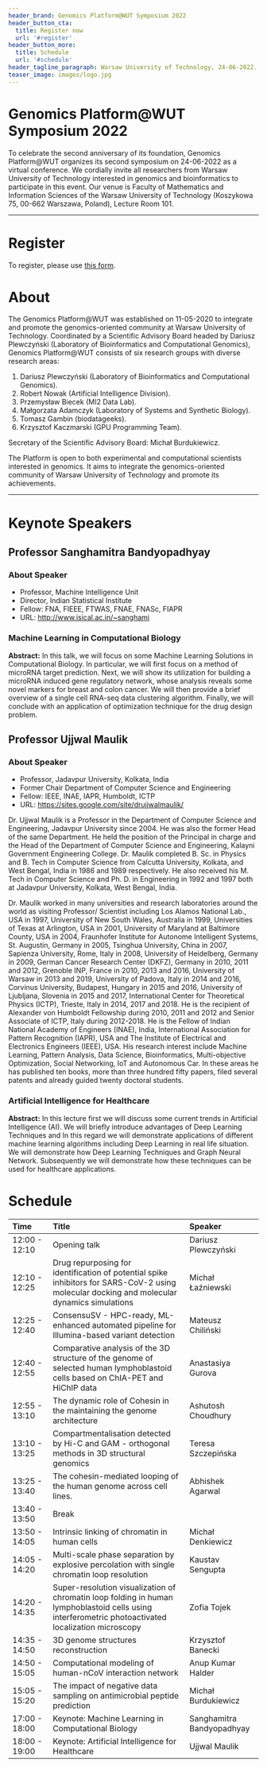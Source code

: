 ```yaml
---
header_brand: Genomics Platform@WUT Symposium 2022
header_button_cta:
  title: Register now
  url: '#register'
header_button_more:
  title: Schedule
  url: '#schedule'
header_tagline_paragraph: Warsaw University of Technology, 24-06-2022.
teaser_image: images/logo.jpg
---
```


# Genomics Platform@WUT Symposium 2022

To celebrate the second anniversary of its foundation, Genomics Platform@WUT organizes its second symposium on 24-06-2022 as a virtual conference. We cordially invite all researchers from Warsaw University of Technology interested in genomics and bioinformatics to participate in this event. Our venue is Faculty of Mathematics and Information Sciences of the Warsaw University of Technology (Koszykowa 75, 00-662 Warszawa, Poland), Lecture Room 101.

---

# Register

To register, please use [this form](https://forms.gle/7A1RDse43aE6QeY6A). 


# About 

The Genomics Platform@WUT was established on 11-05-2020 to integrate and promote the genomics-oriented community at Warsaw University of Technology. Coordinated by a Scientific Advisory Board headed by Dariusz Plewczyński (Laboratory of Bioinformatics and Computational Genomics), Genomics Platform@WUT consists of six research groups with diverse research areas:

1. Dariusz Plewczyński (Laboratory of Bioinformatics and Computational Genomics).
2. Robert Nowak (Artificial Intelligence Division).
3. Przemysław Biecek (MI2 Data Lab).
4. Małgorzata Adamczyk (Laboratory of Systems and Synthetic Biology).
5. Tomasz Gambin (biodatageeks).
6. Krzysztof Kaczmarski (GPU Programming Team).

Secretary of the Scientific Advisory Board: Michał Burdukiewicz.

The Platform is open to both experimental and computational scientists interested in genomics. It aims to integrate the genomics-oriented community of Warsaw University of Technology and promote its achievements. 

---

# Keynote Speakers

## Professor Sanghamitra Bandyopadhyay

### About Speaker

 - Professor, Machine Intelligence Unit 
 - Director, Indian Statistical Institute
 - Fellow: FNA, FIEEE, FTWAS, FNAE, FNASc, FIAPR
 - URL: http://www.isical.ac.in/~sanghami

### Machine Learning in Computational Biology

**Abstract:** In this talk, we will focus on some Machine Learning Solutions in Computational Biology. In particular, we will first focus on a method of microRNA target prediction. Next, we will show its utilization for building a microRNA induced gene regulatory network, whose analysis reveals some novel markers for breast and colon cancer. We will then provide a brief overview of a single cell RNA-seq data clustering algorithm. Finally, we will conclude with an application of optimization technique for the drug design problem.



## Professor Ujjwal Maulik 

### About Speaker

 - Professor, Jadavpur University, Kolkata, India
 - Former Chair Department of Computer Science and Engineering
 - Fellow: IEEE, INAE, IAPR, Humboldt, ICTP
 - URL: https://sites.google.com/site/drujjwalmaulik/
 
Dr. Ujjwal Maulik is a Professor in the Department of Computer Science and Engineering, Jadavpur University since 2004. He was also the former Head of the same Department. He held the position of the Principal in charge and the Head of the Department of Computer Science and Engineering,  Kalayni Government Engineering College. Dr. Maulik completed B. Sc. in Physics and B. Tech in Computer Science from Calcutta University, Kolkata, and West Bengal, India in 1986 and 1989 respectively. He also received his M. Tech in Computer Science and Ph. D. in Engineering in 1992 and 1997 both at Jadavpur University, Kolkata, West Bengal, India.

Dr. Maulik worked in many universities and research laboratories around the world as visiting Professor/ Scientist including Los Alamos National Lab., USA in 1997, University of New South Wales, Australia in 1999, Universities of Texas at Arlington, USA in 2001, University of Maryland at Baltimore County, USA in 2004, Fraunhofer Institute for Autonome Intelligent Systems, St. Augustin, Germany in 2005, Tsinghua University, China in 2007, Sapienza University, Rome, Italy in 2008, University of Heidelberg, Germany in 2009, German Cancer Research Center (DKFZ), Germany in 2010, 2011 and 2012, Grenoble INP, France in 2010, 2013 and 2016, University of Warsaw in 2013 and 2019, University of Padova, Italy in 2014 and 2016, Corvinus University, Budapest, Hungary in 2015 and 2016, University of Ljubljana, Slovenia in 2015 and 2017, International Center for Theoretical Physics (ICTP), Trieste, Italy in 2014, 2017 and 2018. He is the recipient of Alexander von Humboldt Fellowship during 2010, 2011 and 2012 and Senior Associate of ICTP, Italy during 2012-2018. He is the Fellow of Indian National Academy of Engineers (INAE), India, International Association for Pattern Recognition (IAPR), USA and The Institute of Electrical and Electronics Engineers (IEEE), USA. His research interest include Machine Learning, Pattern Analysis, Data Science, Bioinformatics, Multi-objective Optimization, Social Networking, IoT and Autonomous Car. In these areas he has published ten books, more than three hundred fifty papers, filed several patents and already guided twenty doctoral students.

### Artificial Intelligence for Healthcare

**Abstract:** In this lecture first we will discuss some current trends in Artificial Intelligence (AI). We will briefly introduce advantages of Deep Learning Techniques and In this regard we will demonstrate applications of different machine learning algorithms including Deep Learning in real life situation. We will demonstrate how Deep Learning Techniques and Graph Neural Network.  Subsequently we will demonstrate how these techniques can be used for healthcare applications.


# Schedule

|Time               |Title                                                                                                                                               |Speaker                   |
|:------------------|:---------------------------------------------------------------------------------------------------------------------------------------------------|:-------------------------|
|12:00&nbsp;- 12:10 |Opening talk                                                                                                                                        |Dariusz Plewczyński       |
|12:10&nbsp;- 12:25 |Drug repurposing for identification of potential spike inhibitors for SARS-CoV-2 using molecular docking and molecular dynamics simulations         |Michał Łaźniewski         |
|12:25&nbsp;- 12:40 |ConsensuSV - HPC-ready, ML-enhanced automated pipeline for Illumina-based variant detection                                                         |Mateusz Chiliński         |
|12:40&nbsp;- 12:55 |Comparative analysis of the 3D structure of the genome of selected human lymphoblastoid cells based on ChIA-PET and HiChIP data                     |Anastasiya Gurova         |
|12:55&nbsp;- 13:10 |The dynamic role of Cohesin in the maintaining the genome architecture                                                                              |Ashutosh Choudhury        |
|13:10&nbsp;- 13:25 |Compartmentalisation detected by Hi-C and GAM - orthogonal methods in 3D structural genomics                                                        |Teresa Szczepińska        |
|13:25&nbsp;- 13:40 |The cohesin-mediated looping of the human genome across cell lines.                                                                                 |Abhishek Agarwal          |
|13:40&nbsp;- 13:50 |Break                                                                                                                                               |                          |
|13:50&nbsp;- 14:05 |Intrinsic linking of chromatin in human cells                                                                                                       |Michał Denkiewicz         |
|14:05&nbsp;- 14:20 |Multi-scale phase separation by explosive percolation with single chromatin loop resolution                                                         |Kaustav Sengupta          |
|14:20&nbsp;- 14:35 |Super-resolution visualization of chromatin loop folding in human lymphoblastoid cells using interferometric photoactivated localization microscopy |Zofia Tojek               |
|14:35&nbsp;- 14:50 |3D genome structures reconstruction                                                                                                                 |Krzysztof Banecki         |
|14:50&nbsp;- 15:05 |Computational modeling of human-nCoV interaction network                                                                                            |Anup Kumar Halder         |
|15:05&nbsp;- 15:20 |The impact of negative data sampling on antimicrobial peptide prediction                                                                            |Michał Burdukiewicz       |
|17:00&nbsp;- 18:00 |Keynote: Machine Learning in Computational Biology                                                                                                  |Sanghamitra Bandyopadhyay |
|18:00&nbsp;- 19:00 |Keynote: Artificial Intelligence for Healthcare                                                                                                     |Ujjwal Maulik             |

